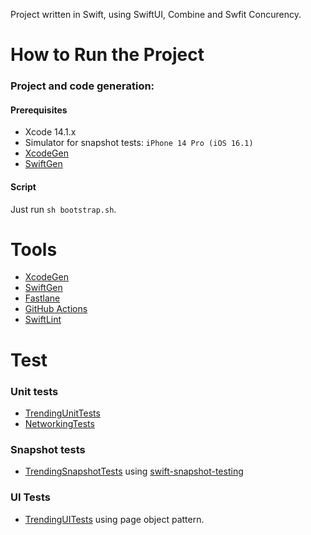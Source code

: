 Project written in Swift, using SwiftUI, Combine and Swfit Concurency. 

# How to Run the Project

### Project and code generation:

#### Prerequisites
- Xcode 14.1.x
- Simulator for snapshot tests: `iPhone 14 Pro (iOS 16.1)`
- [XcodeGen](https://github.com/yonaskolb/XcodeGen)
- [SwiftGen](https://github.com/SwiftGen/SwiftGen)

#### Script
Just run `sh bootstrap.sh`.

# Tools

- [XcodeGen](https://github.com/yonaskolb/XcodeGen)
- [SwiftGen](https://github.com/SwiftGen/SwiftGen)
- [Fastlane](https://fastlane.tools/)
- [GitHub Actions](https://github.com/features/actions)
- [SwiftLint](https://github.com/realm/SwiftLint)

# Test

### Unit tests 

- [TrendingUnitTests](https://github.com/gwikiera/github-trending-app/tree/main/TrendingUnitTests)
- [NetworkingTests](https://github.com/gwikiera/github-trending-app/tree/main/Networking/Tests/NetworkingTests)

### Snapshot tests
- [TrendingSnapshotTests](https://github.com/gwikiera/github-trending-app/blob/main/TrendingSnapshotTests/TrendingSnapshotTests.swift) using [swift-snapshot-testing](https://github.com/pointfreeco/swift-snapshot-testing)

### UI Tests
- [TrendingUITests](https://github.com/gwikiera/github-trending-app/blob/main/TrendingUITests/TrendingUITests.swift) using page object pattern.